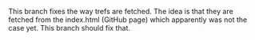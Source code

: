This branch fixes the way trefs are fetched. The idea is that they are fetched from the index.html (GitHub page) which apparently was not the case yet. This branch should fix that.
